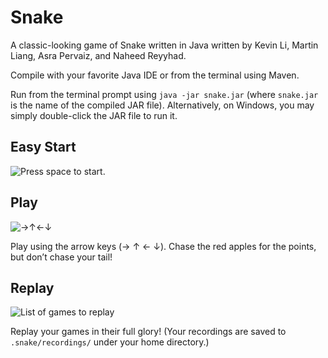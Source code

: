 # Snake
A classic-looking game of Snake written in Java written by Kevin Li, Martin Liang, Asra Pervaiz, and Naheed Reyyhad.

Compile with your favorite Java IDE or from the terminal using Maven.

Run from the terminal prompt using `java -jar snake.jar` (where `snake.jar` is the name of the compiled JAR file). Alternatively, on Windows, you may simply double-click the JAR file to run it.

## Easy Start
![Press space to start.](https://i.imgur.com/Pfsu9RB.png)

## Play
![→↑←↓](https://user-images.githubusercontent.com/65802312/147987311-21a837a0-d6cc-4229-8917-09dcdbad0d08.gif)

Play using the arrow keys (→ ↑ ← ↓). Chase the red apples for the points, but don’t chase your tail!

## Replay
![List of games to replay](https://i.imgur.com/ikT3u1e.png)

Replay your games in their full glory! (Your recordings are saved to `.snake/recordings/` under your home directory.)
